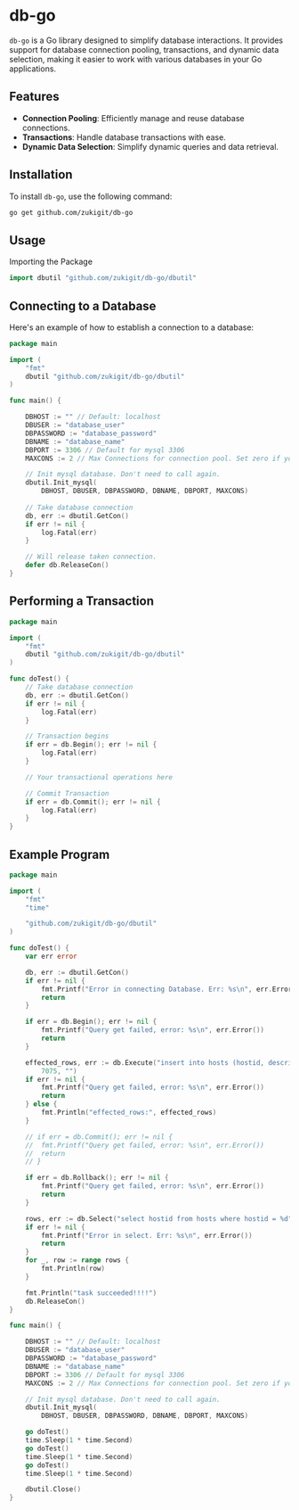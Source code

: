# db-go

`db-go` is a Go library designed to simplify database interactions. It provides support for database connection pooling, transactions, and dynamic data selection, making it easier to work with various databases in your Go applications.

## Features

- **Connection Pooling**: Efficiently manage and reuse database connections.
- **Transactions**: Handle database transactions with ease.
- **Dynamic Data Selection**: Simplify dynamic queries and data retrieval.

## Installation

To install `db-go`, use the following command:

```bash
go get github.com/zukigit/db-go
```

## Usage

Importing the Package

```go
import dbutil "github.com/zukigit/db-go/dbutil"
```

## Connecting to a Database

Here's an example of how to establish a connection to a database:

```go
package main

import (
    "fmt"
    dbutil "github.com/zukigit/db-go/dbutil"
)

func main() {

    DBHOST := "" // Default: localhost
    DBUSER := "database_user"
    DBPASSWORD := "database_password"
    DBNAME := "database_name"
    DBPORT := 3306 // Default for mysql 3306
    MAXCONS := 2 // Max Connections for connection pool. Set zero if you dun wanna use it

    // Init mysql database. Don't need to call again.
    dbutil.Init_mysql(
        DBHOST, DBUSER, DBPASSWORD, DBNAME, DBPORT, MAXCONS)
    
    // Take database connection
    db, err := dbutil.GetCon()
    if err != nil {
        log.Fatal(err)
    }

    // Will release taken connection.
    defer db.ReleaseCon()
}
```

## Performing a Transaction

```go
package main

import (
    "fmt"
    dbutil "github.com/zukigit/db-go/dbutil"
)

func doTest() {
    // Take database connection
    db, err := dbutil.GetCon()
    if err != nil {
        log.Fatal(err)
    }

    // Transaction begins
    if err = db.Begin(); err != nil {
        log.Fatal(err)
    }

    // Your transactional operations here

    // Commit Transaction
    if err = db.Commit(); err != nil {
        log.Fatal(err)
    }
}
```

## Example Program

```go
package main

import (
	"fmt"
	"time"

	"github.com/zukigit/db-go/dbutil"
)

func doTest() {
	var err error

	db, err := dbutil.GetCon()
	if err != nil {
		fmt.Printf("Error in connecting Database. Err: %s\n", err.Error())
		return
	}

	if err = db.Begin(); err != nil {
		fmt.Printf("Query get failed, error: %s\n", err.Error())
		return
	}

	effected_rows, err := db.Execute("insert into hosts (hostid, description) values(%d, '%s');",
		7075, "")
	if err != nil {
		fmt.Printf("Query get failed, error: %s\n", err.Error())
		return
	} else {
		fmt.Println("effected_rows:", effected_rows)
	}

	// if err = db.Commit(); err != nil {
	// 	fmt.Printf("Query get failed, error: %s\n", err.Error())
	// 	return
	// }

	if err = db.Rollback(); err != nil {
		fmt.Printf("Query get failed, error: %s\n", err.Error())
		return
	}

	rows, err := db.Select("select hostid from hosts where hostid = %d", 7073)
	if err != nil {
		fmt.Printf("Error in select. Err: %s\n", err.Error())
		return
	}
	for _, row := range rows {
		fmt.Println(row)
	}

	fmt.Println("task succeeded!!!!")
	db.ReleaseCon()
}

func main() {

    DBHOST := "" // Default: localhost
    DBUSER := "database_user"
    DBPASSWORD := "database_password"
    DBNAME := "database_name"
    DBPORT := 3306 // Default for mysql 3306
    MAXCONS := 2 // Max Connections for connection pool. Set zero if you dun wanna use it

    // Init mysql database. Don't need to call again.
    dbutil.Init_mysql(
        DBHOST, DBUSER, DBPASSWORD, DBNAME, DBPORT, MAXCONS)

    go doTest()
    time.Sleep(1 * time.Second)
    go doTest()
    time.Sleep(1 * time.Second)
    go doTest()
    time.Sleep(1 * time.Second)

	dbutil.Close()
}
